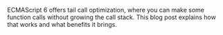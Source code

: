 ECMAScript 6 offers tail call optimization, where you can make some function calls without growing the call stack. This blog post explains how that works and what benefits it brings.
